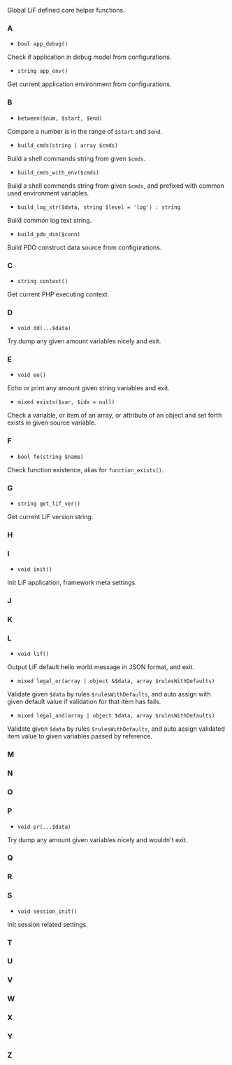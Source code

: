 Global LiF defined core helper functions.

### A

- `bool app_debug()`

Check if application in debug model from configurations.

- `string app_env()`

Get current application environment from configurations.

### B

- `between($num, $start, $end)`

Compare a number is in the range of `$start` and `$end`.

- `build_cmds(string | array $cmds)`

Build a shell commands string from given `$cmds`.

- `build_cmds_with_env($cmds)`

Build a shell commands string from given `$cmds`, and prefixed with common used environment variables.

- `build_log_str($data, string $level = 'log') : string`

Build common log text string.

- `build_pdo_dsn($conn)`

Build PDO construct data source from configurations.

### C

- `string context()`

Get current PHP executing context.

### D

- `void dd(...$data)`

Try dump any given amount variables nicely and exit.

### E

- `void ee()`
 
Echo or print any amount given string variables and exit.

- `mixed exists($var, $idx = null)`

Check a variable, or item of an array, or attribute of an object and set forth exists in given source variable.

### F

- `bool fe(string $name)`

Check function existence, alias for `function_exists()`.

### G

- `string get_lif_ver()`

Get current LiF version string.

### H

### I

- `void init()`

Init LiF application, framework meta settings.

### J
### K
### L

- `void lif()`

Output LiF default hello world message in JSON format, and exit.

- `mixed legal_or(array | object &$data, array $rulesWithDefaults)`

Validate given `$data` by rules `$rulesWithDefaults`, and auto assign with  given default value if validation for that item has fails.

- `mixed legal_and(array | object $data, array $rulesWithDefaults)`

Validate given `$data` by rules `$rulesWithDefaults`, and auto assign validated item value to given variables passed by reference.

### M
### N
### O
### P

- `void pr(...$data)`

Try dump any amount given variables nicely and wouldn't exit.

### Q
### R

### S

- `void session_init()`

Init session related settings.

### T
### U
### V
### W
### X
### Y
### Z
